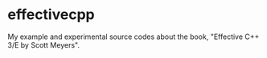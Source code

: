 # effectivecpp
My example and experimental source codes about the book, "Effective C++ 3/E by Scott Meyers".
